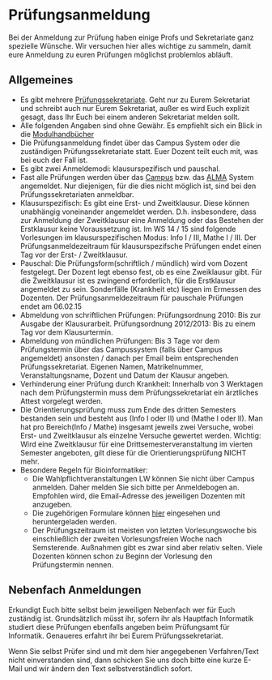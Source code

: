 # Prüfungsanmeldung

Bei der Anmeldung zur Prüfung haben einige Profs und Sekretariate ganz
spezielle Wünsche. Wir versuchen hier alles wichtige zu sammeln, damit
eure Anmeldung zu euren Prüfungen möglichst problemlos abläuft.

## Allgemeines


  * Es gibt mehrere [Prüfungssekretariate](https://uni-tuebingen.de/de/74384). Geht nur zu Eurem Sekretariat und schreibt auch nur Eurem Sekretariat, außer es wird Euch explizit gesagt, dass Ihr Euch bei einem anderen Sekretariat melden sollt.
  * Alle folgenden Angaben sind ohne Gewähr. Es empfiehlt sich ein Blick in die [Modulhandbücher](https://uni-tuebingen.de/de/74348)
  * Die Prüfungsanmeldung findet über das Campus System oder die zuständigen Prüfungssekretariate statt. Euer Dozent teilt euch mit, was bei euch der Fall ist.
  * Es gibt zwei Anmeldemodi: klausurspezifisch und pauschal.
  * Fast alle Prüfungen werden über das [Campus](https://campus.verwaltung.uni-tuebingen.de/) bzw. das [ALMA](https://www.alma.uni-tuebingen.de/) System angemeldet. Nur diejenigen, für die dies nicht möglich ist, sind bei den Prüfungssekretariaten anmeldbar.
  * Klausurspezifisch: Es gibt eine Erst- und Zweitklausur. Diese können unabhängig voneinander angemeldet werden. D.h. insbesondere, dass zur Anmeldung der Zweitklausur eine Anmeldung oder das Bestehen der Erstklausur keine Voraussetzung ist. Im WS 14 / 15 sind folgende Vorlesungen im klausurspezifischen Modus: Info I / III, Mathe I / III. Der Prüfungsanmeldezeitraum für klausurspezifsche Prüfungen endet einen Tag vor der Erst- / Zweitklausur.
  * Pauschal: Die Prüfungsform(schriftlich / mündlich) wird vom Dozent festgelegt. Der Dozent legt ebenso fest, ob es eine Zweiklausur gibt. Für die Zweitklausur ist es zwingend erforderlich, für die Erstklausur angemeldet zu sein. Sonderfälle (Krankheit etc) liegen im Ermessen des Dozenten. Der Prüfungsanmeldezeitraum für pauschale Prüfungen endet am 06.02.15
  * Abmeldung von schriftlichen Prüfungen: Prüfungsordnung 2010: Bis zur Ausgabe der Klausurarbeit. Prüfungsordnung 2012/2013: Bis zu einem Tag vor dem Klausurtermin.
  * Abmeldung von mündlichen Prüfungen: Bis 3 Tage vor dem Prüfungstermin über das Campussystem (falls über Campus angemeldet) ansonsten / danach per Email beim entsprechenden Prüfungssekretariat. Eigenen Namen, Matrikelnummer, Veranstaltungsname, Dozent und Datum der Klausur angeben.
  * Verhinderung einer Prüfung durch Krankheit: Innerhalb von 3 Werktagen nach dem Prüfungstermin muss dem Prüfungssekretariat ein ärztliches Attest vorgelegt werden.
  * Die Orientierungsprüfung muss zum Ende des dritten Semesters bestanden sein und besteht aus (Info I oder II) und (Mathe I oder II). Man hat pro Bereich(Info / Mathe) insgesamt jeweils zwei Versuche, wobei Erst- und Zweitklausur als einzelne Versuche gewertet werden. Wichtig: Wird eine Zweitklausur für eine Drittsemesterveranstaltung im vierten Semester angeboten, gilt diese für die Orientierungsprüfung NICHT mehr.
  * Besondere Regeln für Bioinformatiker:
    * Die Wahlpflichtveranstaltungen LW können Sie nicht über Campus anmelden. Daher melden Sie sich bitte per Anmeldebogen an. Empfohlen wird, die Email-Adresse des jeweiligen Dozenten mit anzugeben.
    * Die zugehörigen Formulare können [hier](https://uni-tuebingen.de/de/74351) eingesehen und heruntergeladen werden.
    * Der Prüfungszeitraum ist meisten von letzten Vorlesungswoche bis einschließlich der zweiten Vorlesungsfreien Woche nach Semsterende. Außnahmen gibt es zwar sind aber relativ selten. Viele Dozenten können schon zu Beginn der Vorlesung den Prüfungstermin nennen.  


## Nebenfach Anmeldungen

Erkundigt Euch bitte selbst beim jeweiligen Nebenfach wer für Euch
zuständig ist. Grundsätzlich müsst ihr, sofern ihr als Hauptfach
Informatik studiert diese Prüfungen ebenfalls angeben beim Prüfungsamt
für Informatik. Genaueres erfahrt ihr bei Eurem Prüfungssekretariat.

Wenn Sie selbst Prüfer sind und mit dem hier angegebenen Verfahren/Text
nicht einverstanden sind, dann schicken Sie uns doch bitte eine kurze
E-Mail und wir ändern den Text selbstverständlich sofort.
